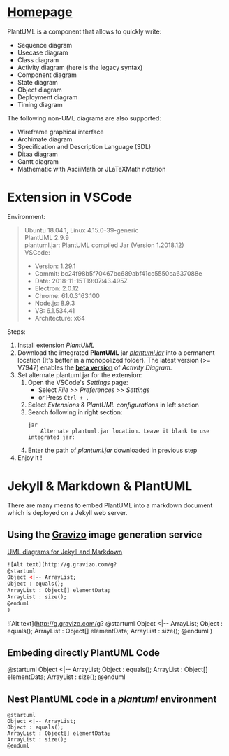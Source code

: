 # [Homepage](http://plantuml.com)

PlantUML is a component that allows to quickly write:  
- Sequence diagram
- Usecase diagram
- Class diagram
- Activity diagram (here is the legacy syntax)
- Component diagram
- State diagram
- Object diagram
- Deployment diagram 
- Timing diagram 

The following non-UML diagrams are also supported:  
- Wireframe graphical interface
- Archimate diagram
- Specification and Description Language (SDL)
- Ditaa diagram
- Gantt diagram 
- Mathematic with AsciiMath or JLaTeXMath notation


# Extension in VSCode

Environment:
> Ubuntu 18.04.1, Linux 4.15.0-39-generic  
> PlantUML 2.9.9  
> plantuml.jar: PlantUML compiled Jar (Version 1.2018.12)  
> VSCode:
> - Version: 1.29.1
> - Commit: bc24f98b5f70467bc689abf41cc5550ca637088e
> - Date: 2018-11-15T19:07:43.495Z
> - Electron: 2.0.12
> - Chrome: 61.0.3163.100
> - Node.js: 8.9.3
> - V8: 6.1.534.41
> - Architecture: x64

Steps:  
1. Install extension _PlantUML_  
1. Download the integrated **PlantUML** jar [_plantuml.jar_](http://plantuml.com/download) into a permanent location (It's better in a monopolized folder).
    The latest version (>= V7947) enables the [**beta version**](http://plantuml.com/activity-diagram-beta) of _Activity Diagram_.
1. Set alternate plantuml.jar for the extension:  
    1. Open the VSCode's _Settings_ page:  
        - Select _File >> Preferences >> Settings_  
        - or Press `Ctrl + ,`  
    1. Select _Extensions_ & _PlantUML configurations_ in left section  
    1. Search following in right section:  
        ```
        jar
            Alternate plantuml.jar location. Leave it blank to use integrated jar:
        ```
    1. Enter the path of _plantuml.jar_ downloaded in previous step  
1. Enjoy it !


# Jekyll & Markdown & PlantUML


There are many means to embed PlantUML into a markdown document which is deployed on a Jekyll web server.


## Using the [Gravizo](http://www.gravizo.com/) image generation service

[UML diagrams for Jekyll and Markdown](http://www.dilek.me/uml/plantuml/markdown/2016/01/15/Uml-diagrams-in-Markdown-pages/)

```html
![Alt text](http://g.gravizo.com/g?
@startuml
Object <|-- ArrayList;
Object : equals();
ArrayList : Object[] elementData;
ArrayList : size();
@enduml
)
```
![Alt text](http://g.gravizo.com/g?
@startuml
Object <|-- ArrayList;
Object : equals();
ArrayList : Object[] elementData;
ArrayList : size();
@enduml
)

## Embeding directly PlantUML Code 

@startuml
Object <|-- ArrayList;
Object : equals();
ArrayList : Object[] elementData;
ArrayList : size();
@enduml


## Nest PlantUML code in a _plantuml_ environment

```plantuml
@startuml
Object <|-- ArrayList;
Object : equals();
ArrayList : Object[] elementData;
ArrayList : size();
@enduml
```